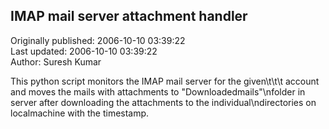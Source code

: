 ## IMAP mail server attachment handler  
Originally published: 2006-10-10 03:39:22  
Last updated: 2006-10-10 03:39:22  
Author: Suresh Kumar  
  
This python script monitors the IMAP mail server for the given\t\t\t  account and moves the mails with attachments to "Downloadedmails"\nfolder in server after downloading the attachments to the individual\ndirectories on localmachine with the timestamp.